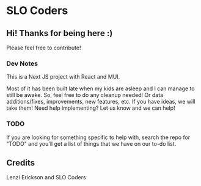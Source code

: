 # SLO Coders

## Hi! Thanks for being here :)

Please feel free to contribute!

### Dev Notes

This is a Next JS project with React and MUI.

Most of it has been built late when my kids are asleep and I can manage to still be awake. So, feel free to do any cleanup needed! Or data additions/fixes, improvements, new features, etc. If you have ideas, we will take them! Need help implementing? Let us know and we can help!

### TODO

If you are looking for something specific to help with, search the repo for "TODO" and you'll get a list of things that we have on our to-do list.

## Credits

Lenzi Erickson and SLO Coders
